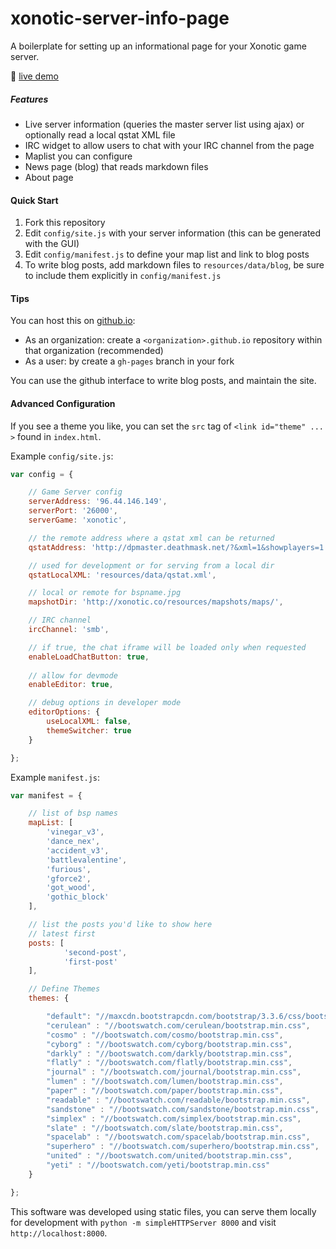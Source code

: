 # xonotic-server-info-page
A boilerplate for setting up an informational page for your Xonotic game server.

:link: [live demo](http://z.github.io/xonotic-server-info-page)

##### Features
* Live server information (queries the master server list using ajax) or optionally read a local qstat XML file
* IRC widget to allow users to chat with your IRC channel from the page
* Maplist you can configure
* News page (blog) that reads markdown files
* About page

#### Quick Start

1. Fork this repository
2. Edit `config/site.js` with your server information (this can be generated with the GUI)
3. Edit `config/manifest.js` to define your map list and link to blog posts
4. To write blog posts, add markdown files to `resources/data/blog`, be sure to include them explicitly in `config/manifest.js`

#### Tips
You can host this on [github.io](https://pages.github.com/):
  * As an organization: create a `<organization>.github.io` repository within that organization (recommended)
  * As a user: by create a `gh-pages` branch in your fork

You can use the github interface to write blog posts, and maintain the site.

#### Advanced Configuration

If you see a theme you like, you can set the `src` tag of `<link id="theme" ... >` found in `index.html`.

Example `config/site.js`:

```js
var config = {

    // Game Server config
    serverAddress: '96.44.146.149',
    serverPort: '26000',
    serverGame: 'xonotic',

    // the remote address where a qstat xml can be returned
    qstatAddress: 'http://dpmaster.deathmask.net/?&xml=1&showplayers=1',

    // used for development or for serving from a local dir
    qstatLocalXML: 'resources/data/qstat.xml',

    // local or remote for bspname.jpg
    mapshotDir: 'http://xonotic.co/resources/mapshots/maps/',

    // IRC channel
    ircChannel: 'smb',

    // if true, the chat iframe will be loaded only when requested
    enableLoadChatButton: true,
    
    // allow for devmode
    enableEditor: true,

    // debug options in developer mode
    editorOptions: {
        useLocalXML: false,
        themeSwitcher: true
    }

};
```

Example `manifest.js`:

```js
var manifest = {

    // list of bsp names
    mapList: [
        'vinegar_v3',
        'dance_nex',
        'accident_v3',
        'battlevalentine',
        'furious',
        'gforce2',
        'got_wood',
        'gothic_block'
    ],

    // list the posts you'd like to show here
    // latest first
    posts: [
            'second-post',
            'first-post'
    ],

    // Define Themes
    themes: {

        "default": "//maxcdn.bootstrapcdn.com/bootstrap/3.3.6/css/bootstrap.min.css",
        "cerulean" : "//bootswatch.com/cerulean/bootstrap.min.css",
        "cosmo" : "//bootswatch.com/cosmo/bootstrap.min.css",
        "cyborg" : "//bootswatch.com/cyborg/bootstrap.min.css",
        "darkly" : "//bootswatch.com/darkly/bootstrap.min.css",
        "flatly" : "//bootswatch.com/flatly/bootstrap.min.css",
        "journal" : "//bootswatch.com/journal/bootstrap.min.css",
        "lumen" : "//bootswatch.com/lumen/bootstrap.min.css",
        "paper" : "//bootswatch.com/paper/bootstrap.min.css",
        "readable" : "//bootswatch.com/readable/bootstrap.min.css",
        "sandstone" : "//bootswatch.com/sandstone/bootstrap.min.css",
        "simplex" : "//bootswatch.com/simplex/bootstrap.min.css",
        "slate" : "//bootswatch.com/slate/bootstrap.min.css",
        "spacelab" : "//bootswatch.com/spacelab/bootstrap.min.css",
        "superhero" : "//bootswatch.com/superhero/bootstrap.min.css",
        "united" : "//bootswatch.com/united/bootstrap.min.css",
        "yeti" : "//bootswatch.com/yeti/bootstrap.min.css"
    }

};
```

This software was developed using static files, you can serve them locally for development with `python -m simpleHTTPServer 8000` and visit `http://localhost:8000`.
